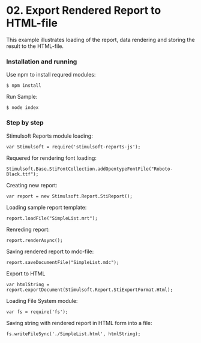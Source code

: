 # 02. Export Rendered Report to HTML-file

This example illustrates loading of the report, data rendering and storing the result to the HTML-file.

### Installation and running
Use npm to install requred modules:

    $ npm install
Run Sample:

    $ node index

### Step by step
Stimulsoft Reports module loading:

    var Stimulsoft = require('stimulsoft-reports-js');

Requered for rendering font loading:

    Stimulsoft.Base.StiFontCollection.addOpentypeFontFile("Roboto-Black.ttf");

Creating new report:

    var report = new Stimulsoft.Report.StiReport();

Loading sample report template:

    report.loadFile("SimpleList.mrt");

Renreding report:

    report.renderAsync();

Saving rendered report to mdc-file:

    report.saveDocumentFile("SimpleList.mdc");

Export to HTML
	
	var htmlString = report.exportDocument(Stimulsoft.Report.StiExportFormat.Html);

Loading File System module:

    var fs = require('fs');

Saving string with rendered report in HTML form into a file:

    fs.writeFileSync('./SimpleList.html', htmlString);

